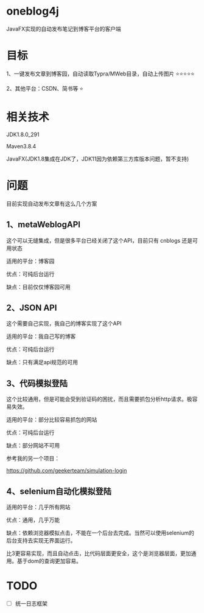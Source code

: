 # oneblog4j
JavaFX实现的自动发布笔记到博客平台的客户端

# 目标
1、一键发布文章到博客园，自动读取Typra/MWeb目录，自动上传图片 ⭐️⭐️⭐️⭐️⭐️

2、其他平台：CSDN、简书等 ️⭐️

# 相关技术

JDK1.8.0_291

Maven3.8.4

JavaFX(JDK1.8集成在JDK了，JDK11因为依赖第三方库版本问题，暂不支持)

# 问题

目前实现自动发布文章有这么几个方案

## 1、metaWeblogAPI

这个可以无缝集成，但是很多平台已经关闭了这个API，目前只有 cnblogs 还是可用状态

适用的平台：博客园

优点：可纯后台运行

缺点：目前仅仅博客园可用

## 2、JSON API

这个需要自己实现，我自己的博客实现了这个API

适用的平台：我自己写的博客

优点：可纯后台运行

缺点：只有满足api规范的可用

## 3、代码模拟登陆

这个比较通用，但是可能会受到验证码的困扰，而且需要抓包分析http请求。极容易失效。

适用的平台：部分比较容易抓包的网站

优点：可纯后台运行

缺点：部分网站不可用

参考我的另一个项目：

https://github.com/geekerteam/simulation-login

## 4、selenium自动化模拟登陆

适用的平台：几乎所有网站

优点：通用，几乎万能

缺点：依赖浏览器模拟点击，不能在一个后台去完成。当然可以使用selenium的后台支持去实现无界面运行。

比3更容易实现，而且自动点击，比代码层面更安全，这个是浏览器层面，更加通用。基于dom的查询更加容易。

# TODO

- [ ] 统一日志框架